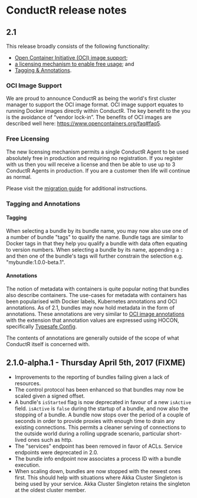 # ConductR release notes

## 2.1

This release broadly consists of the following functionality:

* [Open Container Initiative (OCI) image support](#OCI_Image_Support);
* [a licensing mechanism to enable free usage](#Free_Licensing); and
* [Tagging & Annotations](#Tagging_And_Annotations).

### OCI Image Support

We are proud to announce ConductR as being the world's first cluster manager to support the OCI image format. OCI image support equates to running Docker images directly within ConductR. The key benefit to the you is the avoidance of “vendor lock-in”. The benefits of OCI images are described well here: https://www.opencontainers.org/faq#faq5.

### Free Licensing

The new licensing mechanism permits a single ConductR Agent to be used absolutely free in production and requiring no registration. If you register with us then you will receive a license and then be able to use up to 3 ConductR Agents in production. If you are a customer then life will continue as normal.

Please visit the [migration guide](MigrationGuide#Production_Suite_Licensing) for additional instructions.

### Tagging and Annotations

#### Tagging

When selecting a bundle by its bundle name, you may now also use one of a number of bundle "tags" to qualify the name. Bundle tags are similar to Docker tags in that they help you qualify a bundle with data often equating to version numbers. When selecting a bundle by its name, appending a `:` and then one of the bundle's tags will further constrain the selection e.g. "mybundle:1.0.0-beta.1".

#### Annotations

The notion of metadata with containers is quite popular noting that bundles also describe containers. The use-cases for metadata with containers has been popularised with Docker labels, Kubernetes annotations and OCI annotations. As of 2.1, bundles may now hold metadata in the form of annotations. These annotations are very similar to [OCI image annotations](https://github.com/opencontainers/image-spec/blob/master/annotations.md) with the extension that annotation values are expressed using HOCON, specifically [Typesafe Config](https://github.com/typesafehub/config). 

The contents of annotations are generally outside of the scope of what ConductR itself is concerned with.

## 2.1.0-alpha.1 - Thursday April 5th, 2017 (FIXME)

* Improvements to the reporting of bundles failing given a lack of resources.
* The control protocol has been enhanced so that bundles may now be scaled given a signed offset.
* A bundle's `isStarted` flag is now deprecated in favour of a new `isActive` field. `isActive` is `false` during the startup of a bundle, and now also the stopping of a bundle. A bundle now stops over the period of a couple of seconds in order to provide proxies with enough time to drain any existing connections. This permits a cleaner serving of connections to the outside world during a rolling upgrade scenario, particular short-lived ones such as http.
* The "services" endpoint has been removed in favor of ACLs. Service endpoints were deprecated in 2.0.
* The bundle info endpoint now associates a process ID with a bundle execution.
* When scaling down, bundles are now stopped with the newest ones first. This should help with situations where Akka Cluster Singleton is being used by your service. Akka Cluster Singleton retains the singleton at the oldest cluster member.
